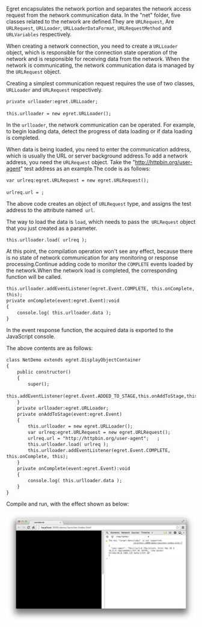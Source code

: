 ﻿Egret encapsulates the network portion and separates the network access request from the network communication data. In the "net" folder, five classes related to the network are defined.They are `URLRequest`, Are `URLRequest`, `URLLoader`, `URLLoaderDataFormat`, `URLRequestMethod` and `URLVariables` respectively. 

When creating a network connection, you need to create a `URLLoader` object, which is responsible for the connection state operation of the network and is responsible for receiving data from the network. When the network is communicating, the network communication data is managed by the `URLRequest` object. 

Creating a simplest communication request requires the use of two classes, `URLLoader` and `URLRequest` respectively. 

```
private urlloader:egret.URLLoader;

this.urlloader = new egret.URLLoader();
```

In the `urlloader`, the network communication can be operated. For example, to begin loading data, detect the progress of data loading or if data loading is completed.

When data is being loaded, you need to enter the communication address, which is usually the URL or server background address.To add a network address, you need the `URLRequest` object. Take the "http://httpbin.org/user-agent" test address as an example.The code is as follows:

```
var urlreq:egret.URLRequest = new egret.URLRequest();

urlreq.url = ;
```

The above code creates an object of `URLRequest` type, and assigns the test address to the attribute named` url`. 

The way to load the data is `load`, which needs to pass the` URLRequest` object that you just created as a parameter.

```
this.urlloader.load( urlreq );
```

At this point, the compilation operation won't see any effect, because there is no state of network communication for any monitoring or response processing.Continue adding code to monitor the `COMPLETE` events loaded by the network.When the network load is completed, the corresponding function will be called.

```
this.urlloader.addEventListener(egret.Event.COMPLETE, this.onComplete, this);
private onComplete(event:egret.Event):void
{
    console.log( this.urlloader.data );
}
```

In the event response function, the acquired data is exported to the JavaScript console.

The above contents are as follows:

```
class NetDemo extends egret.DisplayObjectContainer
{
    public constructor()
    {
        super();
        this.addEventListener(egret.Event.ADDED_TO_STAGE,this.onAddToStage,this);
    }
    private urlloader:egret.URLLoader;
    private onAddToStage(event:egret.Event)
    {
        this.urlloader = new egret.URLLoader();
        var urlreq:egret.URLRequest = new egret.URLRequest();
        urlreq.url = "http://httpbin.org/user-agent";	;
        this.urlloader.load( urlreq );
        this.urlloader.addEventListener(egret.Event.COMPLETE, this.onComplete, this);
    }
    private onComplete(event:egret.Event):void
    {
        console.log( this.urlloader.data );
    }
}
```

Compile and run, with the effect shown as below:

![](568b42efcca3a.png)